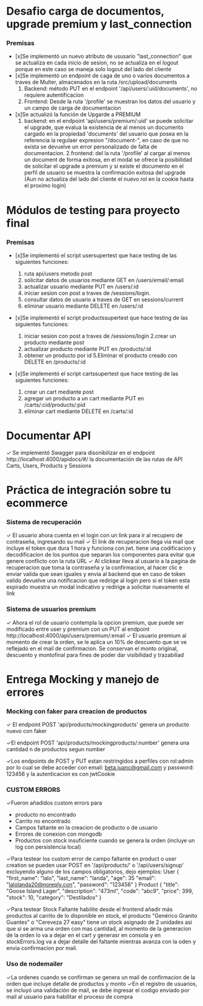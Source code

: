 # **Desafio carga de documentos, upgrade premium y last_connection**
### Premisas
- [x]Se implementó un nuevo atributo de ususario "last_connection" que se actualiza en cada inicio de sesion, no se actualiza en el logout porque en este caso se maneja solo logout del lado del cliente 
- [x]Se implementó un endpoint de caga de uno o varios documentos a traves de Multer, almacenados en la ruta /src/upload/documents
    1. Backend: método PUT en el endpoint '/api/users/:uid/documents', no requiere autentificacion
    2. Frontend: Desde la ruta '/profile' se muestran los datos del usuario y un campo de carga de documentacion
- [x]Se actualizó la función de Upgarde a PREMIUM 
    1. backend: en el endpoint 'api/users/premium/:uid' se puede solicitar el upgrade, que evalua la existencia de al menos un documento cargado en la propiedad 'documents' del usuario que posea en la referencia la regulaer expresion "/document-", en caso de que no exista se devuelve un error personalizado de falta de documentacion.
    2.frontend: del la ruta '/profile' al cargar al menos un document de forma exitosa, en el modal se ofrece la posibilidad de solicitar el upgrade a premium y si existe el documento en el perfil de usuario se muestra la confirmación exitosa del upgrade (Aun no actualiza del lado del cliente el nuevo rol en la cookie hasta el proximo login)


# **Módulos de testing para proyecto final**
### Premisas
- [x]Se implementó el script usersupertest que hace testing de las siguientes funciones:
    1. ruta api/users metodo post
    2. solicitar datos de usuarios mediante GET en /users/email/:email
    3. actualizar usuario mediante PUT en /users/:id
    4. iniciar sesion con post a traves de /sessions/login.
    5. consultar datos de usuario a traves de GET en sessions/current
    6. eliminar usuario mediante DELETE en /users/:id

- [x]Se implementó el script productssupertest que hace testing de las siguientes funciones:
    1. iniciar sesion con post a traves de /sessions/login
    2.crear un producto mediante post
    3. actualizar producto mediante PUT en /products/:id
    4. obtener un producto por id
    5.Eliminar el producto creado con DELETE en /products/:id

- [x]Se implementó el script cartssupertest que hace testing de las siguientes funciones:
    1. crear un cart mediante post
    2. agregar un producto a un cart mediante PUT en /carts/:cid/products/:pid
    3. eliminar cart mediante DELETE en /carts/:id

# **Documentar API**

✓ Se implementó Swagger para disonibilizar en el endpoint http://localhost:4000/apidocs/#/ la documentación de las rutas de API Carts, Users, Products y Sessions

# **Práctica de integración sobre tu ecommerce**

### Sistema de recuperación
✓ El usuario ahora cuenta en el login con un link para ir al recupero de contraseña, ingresando su mail
✓ El link de recuperacion llega via mail que incluye el token que dura 1 hora y funciona con jwt. tiene una codificacion y decodificacion de los puntos que separan los componentes para evitar que genere conflicto con la ruta URL
✓ Al clickear lleva al usuario a la pagina de recuperacion que toma la contraseña y la confirmacion, al hacer clic e enviar valida que sean iguales y envia al backend que en caso de token valido devuelve una notificacion que redirige al login pero si el token esta expirado muestra un modal indicativo y redirige a solicitar nuevamente el link

### Sistema de usuarios premium
✓ Ahora el rol de usuario contempla la opcion premium, que puede ser modificado entre user y premium con un PUT al endpoint http://localhost:4000/api/users/premium/:email
✓ El usuario premium al momento de crear la orden, se le aplica un 10% de descuento que se ve reflejado en el mail de confirmacion. Se conservan el monto original, descuento y montofinal para fines de poder dar visibilidad y trazabiliad



# **Entrega Mocking y manejo de errores**

### Mocking con faker para creacion de productos


✓ El endpoint POST 'api/products/mockingproducts' genera un producto nuevo con faker

✓El endpoint POST 'api/products/mockingproducts/:number' genera una cantidad n de productos segun number

✓Los endpoints de POST y PUT estan restringidos a perfiles con rol:admin por lo cual se debe acceder con email: beta.juanc@gmail.com y password: 123456 y la autenticacion es con jwtCookie


### CUSTOM ERRORS

✓Fueron añadidos custom errors para

- producto no encontrado
- Carrito no encontrado
- Campos faltante en la creacion de producto o de usuario
- Errores de conexion con mongodb
- Productos con stock insuficiente cuando se genera la orden (incluye un log con persistencia local)

✓Para testear los custom error de campo faltante en product o user creation se pueden usar POST en '/api/products/' o '/api/users/signup' excluyendo alguno de los campos obligatorios, dejo ejemplos:
User
{
    "first_name": "lalo",
    "last_name": "landa",
    "age": 35
    "email": "lalolanda20@noreply.con",
    "password": "123456"
}
Product
{
    "title": "Goose Island Lager",
    "description": "473ml",
    "code": "abc9",
    "price": 399,
    "stock": 10,
    "category": "Destilados"
}

✓Para testear Stock Faltante habilite desde el frontend añadir más productos al carrito de lo disponible en stock, el producto "Genérico Granito Guantes" o "Cereveza 27 easy" tiene un stock asignado de 2 unidades asi que si se arma una orden con mas cantidad, al momento de la generacion de la orden lo va a dejar en el cart y generasr en consola y en stockErrors.log  va a dejar detalle del faltante mientras avanza con la oden y envia confirmacion por mail.


### Uso de nodemailer
✓La ordenes cuando se confirman se genera un mail de confirmacion de la orden que incluye detalle de productos y monto
✓En el registro de usuarios, se incluyó una validación de mail, se debe ingresar el codigo enviado por mail al usuario para habilitar el proceso de compra